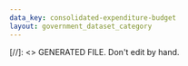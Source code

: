 ```yaml
---
data_key: consolidated-expenditure-budget
layout: government_dataset_category
---
```

[//]: <> GENERATED FILE. Don't edit by hand.